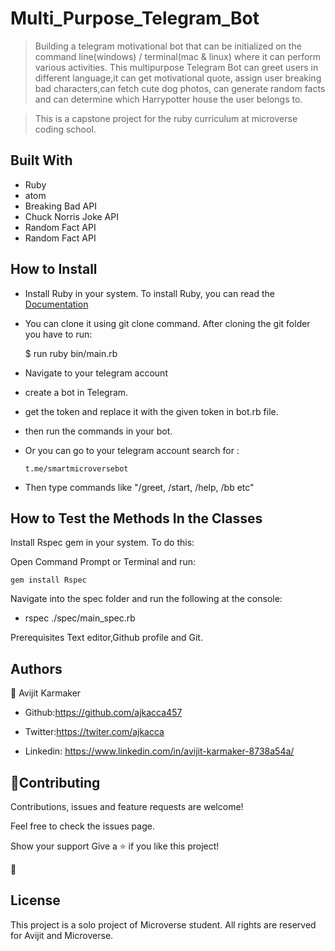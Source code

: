 # Multi_Purpose_Telegram_Bot
> Building a telegram motivational bot that can be initialized on the command line(windows) / terminal(mac &amp; linux) where it can perform various activities.
This multipurpose Telegram Bot can greet users in different language,it can get motivational quote, assign user breaking bad characters,can fetch cute dog photos, can generate random facts and can determine which Harrypotter house the user belongs to.

 > This is a capstone project for the ruby curriculum at microverse coding school.

## Built With

- Ruby
- atom
- Breaking Bad API
- Chuck Norris Joke API
- Random Fact API
- Random Fact API

## How to Install

- Install Ruby in your system. To install Ruby, you can read the [Documentation](https://www.ruby-lang.org/en/documentation/installation/)
- You can clone it using git clone command.
After cloning the git folder you have to run:

    $ run ruby bin/main.rb

- Navigate to your telegram account

- create a bot in Telegram.

- get the token and replace it with the given token in bot.rb file.

- then run the commands in your bot.

- Or you can go to your telegram account search for :
  ```
  t.me/smartmicroversebot

   ```
- Then type commands like "/greet, /start, /help, /bb etc"  


## How to Test the Methods In the Classes


 Install Rspec gem in your system. To do this:

 Open Command Prompt or Terminal and run:

  ```console
  gem install Rspec
  ```

 Navigate into the spec folder and run the following at the console:

  - rspec ./spec/main_spec.rb

   Prerequisites
   Text editor,Github profile and Git.

   <h2>Authors</h2>

   👤 Avijit Karmaker

   - Github:https://github.com/ajkacca457

   - Twitter:https://twiter.com/ajkacca

   - Linkedin: https://www.linkedin.com/in/avijit-karmaker-8738a54a/


   <h2>🤝Contributing</h2>

   Contributions, issues and feature requests are welcome!

   Feel free to check the issues page.

   Show your support
   Give a ⭐️ if you like this project!

   📝 <h2>License</h2>
   This project is a solo project of Microverse student. All rights are reserved for Avijit and Microverse.
